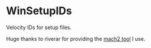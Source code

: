 # WinSetupIDs
Velocity IDs for setup files.

Huge thanks to riverar for providing the [mach2 tool](https://github.com/riverar/mach2) I use.
